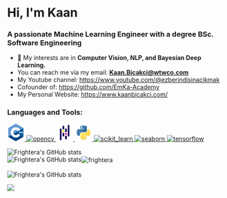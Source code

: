 <h1 align=>Hi, I'm Kaan</h1>
<h3 align=>A passionate Machine Learning Engineer with a degree BSc. Software Engineering</h3>

- 🔭 My interests are in **Computer Vision, NLP, and Bayesian Deep Learning.**
- You can reach me via my email: **Kaan.Bicakci@wtwco.com**
- My Youtube channel: https://www.youtube.com/@ezberindisinacikmak
- Cofounder of: https://github.com/EmKa-Academy
- My Personal Website: https://www.kaanbicakci.com/
<!-- <h3 align="left">Connect with me:</h3> -->

<p align="left">
</p>

<h3 align="left">Languages and Tools:</h3>
<p align="left"> <a href="https://www.w3schools.com/cpp/" target="_blank" rel="noreferrer"> <img src="https://raw.githubusercontent.com/devicons/devicon/master/icons/cplusplus/cplusplus-original.svg" alt="cplusplus" width="40" height="40"/> </a> <a href="https://opencv.org/" target="_blank" rel="noreferrer"> <img src="https://www.vectorlogo.zone/logos/opencv/opencv-icon.svg" alt="opencv" width="40" height="40"/> </a> <a href="https://pandas.pydata.org/" target="_blank" rel="noreferrer"> <img src="https://raw.githubusercontent.com/devicons/devicon/2ae2a900d2f041da66e950e4d48052658d850630/icons/pandas/pandas-original.svg" alt="pandas" width="40" height="40"/> </a> <a href="https://www.python.org" target="_blank" rel="noreferrer"> <img src="https://raw.githubusercontent.com/devicons/devicon/master/icons/python/python-original.svg" alt="python" width="40" height="40"/> </a> <a href="https://scikit-learn.org/" target="_blank" rel="noreferrer"> <img src="https://upload.wikimedia.org/wikipedia/commons/0/05/Scikit_learn_logo_small.svg" alt="scikit_learn" width="40" height="40"/> </a> <a href="https://seaborn.pydata.org/" target="_blank" rel="noreferrer"> <img src="https://seaborn.pydata.org/_images/logo-mark-lightbg.svg" alt="seaborn" width="40" height="40"/> </a> <a href="https://www.tensorflow.org" target="_blank" rel="noreferrer"> <img src="https://www.vectorlogo.zone/logos/tensorflow/tensorflow-icon.svg" alt="tensorflow" width="40" height="40"/> </a> </p>

<!-- <a href="https://github.com/Frightera/github-readme-stats"><img alt="Frightera's stats" src="https://github-readme-stats.vercel.app/api?username=Frightera&show_icons=true&count_private=true&theme=react&hide_border=true&bg_color=0D1117"></a> -->


<div>
  <img align="left" src="http://github-profile-summary-cards.vercel.app/api/cards/profile-details?username=Frightera&theme=aura_dark" alt="Frightera's GitHub stats" />
</div>
<br clear="both" />

<div>
  <img align="left" src="http://github-profile-summary-cards.vercel.app/api/cards/repos-per-language?username=Frightera&theme=aura_dark" alt="Frightera's GitHub stats" />
  <img align="center" src="http://github-profile-summary-cards.vercel.app/api/cards/productive-time?username=Frightera&theme=aura_dark&utcOffset=8" alt="frightera" />
</div>
<br clear="both" />

<div>
  <img align="left" src="https://github-readme-stats.vercel.app/api?username=Frightera&show_icons=true&theme=radical&count_private=true" alt="Frightera's GitHub stats" />
</div>

<br clear="both" />

![](https://komarev.com/ghpvc/?username=Frightera&color=green)


